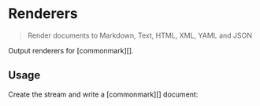 # Renderers

<? @include readme/badges.md ?>

> Render documents to Markdown, Text, HTML, XML, YAML and JSON

Output renderers for [commonmark][].

<? @include {=readme} install.md ?>

## Usage

Create the stream and write a [commonmark][] document:

<? @source {javascript=s/\.\.\/index/mkcat/gm} usage.js ?>

<? @include {=readme} example.md renderers.md help.md ?>

<? @exec mkapi index.js lib/*.js --title=API --level=2 ?>
<? @include {=readme} license.md links.md ?>

